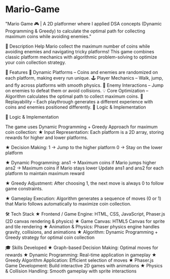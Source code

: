 # Mario-Game
"Mario Game 🎮 | A 2D platformer where I applied DSA concepts (Dynamic Programming &amp; Greedy) to calculate the optimal path for collecting maximum coins while avoiding enemies."

🌟 Description
Help Mario collect the maximum number of coins while avoiding enemies and navigating tricky platforms!
This game combines classic platform mechanics with algorithmic problem-solving to optimize your coin collection strategy.

🚀 Features
🎲 Dynamic Platforms – Coins and enemies are randomized on each platform, making every run unique.
🕹️ Player Mechanics – Walk, jump, and fly across platforms with smooth physics.
👾 Enemy Interactions – Jump on enemies to defeat them or avoid collisions.
💡 Core Optimization – Algorithm calculates the optimal path to collect maximum coins.
🔁 Replayability – Each playthrough generates a different experience with coins and enemies positioned differently.
🧠 Logic & Implementation

🧠 Logic & Implementation

The game uses Dynamic Programming + Greedy Approach for maximum coin collection:
★ Input Representation: Each platform is a 2D array, storing rewards for higher and lower platforms.

★ Decision Making:
1 → Jump to the higher platform
0 → Stay on the lower platform

★ Dynamic Programming:
ans1 → Maximum coins if Mario jumps higher
ans2 → Maximum coins if Mario stays lower
Update ans1 and ans2 for each platform to maintain maximum reward

★ Greedy Adjustment: After choosing 1, the next move is always 0 to follow game constraints.

★ Gameplay Execution: Algorithm generates a sequence of moves (0 or 1) that Mario follows automatically to maximize coin collection.

🛠️ Tech Stack
★ Frontend / Game Engine: HTML, CSS, JavaScript, Phaser.js (2D canvas rendering & physics)
★ Game Canvas: HTML5 Canvas for sprite and tile rendering
★ Animation & Physics: Phaser physics engine handles gravity, collisions, and animations
★ Algorithm: Dynamic Programming + Greedy strategy for optimal coin collection

🎓 Skills Developed
★ Graph-based Decision Making: Optimal moves for rewards
★ Dynamic Programming: Real-time application in gameplay
★ Greedy Algorithm Application: Efficient selection of moves
★ Phaser.js Game Development: Build interactive 2D games with animations
★ Physics & Collision Handling: Smooth gameplay with sprite interactions

